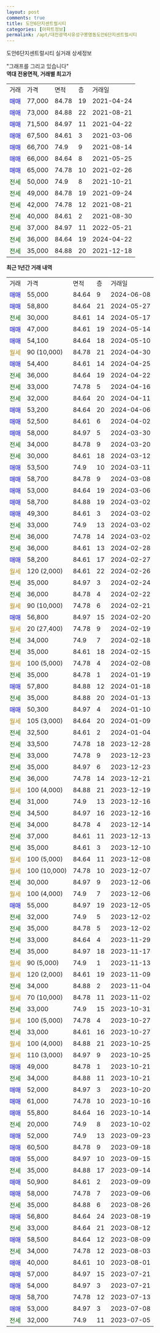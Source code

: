 ```yaml
---
layout: post
comments: true
title: 도안6단지센트럴시티
categories: [아파트정보]
permalink: /apt/대전광역시유성구봉명동도안6단지센트럴시티
---
```


도안6단지센트럴시티 실거래 상세정보

<script type="text/javascript">
  google.charts.load('current', {'packages':['line', 'corechart']});
  google.charts.setOnLoadCallback(drawChart);

  function drawChart() {
    var data = new google.visualization.DataTable();
    data.addColumn('date', '거래일');
    data.addColumn('number', "매매");
    data.addColumn('number', "전세");
    data.addColumn('number', "전매");

    data.addRows([[new Date(Date.parse("2024-06-08")), 55000, null, null], [new Date(Date.parse("2024-05-27")), 58800, null, null], [new Date(Date.parse("2024-05-17")), null, 30000, null], [new Date(Date.parse("2024-05-14")), 47000, null, null], [new Date(Date.parse("2024-05-10")), 54100, null, null], [new Date(Date.parse("2024-04-30")), null, null, null], [new Date(Date.parse("2024-04-25")), 54400, null, null], [new Date(Date.parse("2024-04-22")), null, 36000, null], [new Date(Date.parse("2024-04-16")), null, 33000, null], [new Date(Date.parse("2024-04-11")), null, 32000, null], [new Date(Date.parse("2024-04-06")), 53200, null, null], [new Date(Date.parse("2024-04-02")), 52500, null, null], [new Date(Date.parse("2024-03-30")), 58000, null, null], [new Date(Date.parse("2024-03-20")), null, 34000, null], [new Date(Date.parse("2024-03-12")), null, 30000, null], [new Date(Date.parse("2024-03-11")), 53500, null, null], [new Date(Date.parse("2024-03-08")), 58700, null, null], [new Date(Date.parse("2024-03-06")), 53000, null, null], [new Date(Date.parse("2024-03-02")), 58700, null, null], [new Date(Date.parse("2024-03-02")), 49300, null, null], [new Date(Date.parse("2024-03-02")), null, 33000, null], [new Date(Date.parse("2024-03-02")), null, 36000, null], [new Date(Date.parse("2024-02-28")), null, 36000, null], [new Date(Date.parse("2024-02-27")), 58200, null, null], [new Date(Date.parse("2024-02-26")), null, null, null], [new Date(Date.parse("2024-02-24")), null, 35000, null], [new Date(Date.parse("2024-02-22")), null, 36000, null], [new Date(Date.parse("2024-02-21")), null, null, null], [new Date(Date.parse("2024-02-20")), 56800, null, null], [new Date(Date.parse("2024-02-19")), null, null, null], [new Date(Date.parse("2024-02-18")), null, 34000, null], [new Date(Date.parse("2024-02-15")), null, 35000, null], [new Date(Date.parse("2024-02-08")), null, null, null], [new Date(Date.parse("2024-01-19")), null, 35000, null], [new Date(Date.parse("2024-01-18")), 57800, null, null], [new Date(Date.parse("2024-01-13")), null, 35000, null], [new Date(Date.parse("2024-01-10")), 50300, null, null], [new Date(Date.parse("2024-01-09")), null, null, null], [new Date(Date.parse("2024-01-04")), null, 32500, null], [new Date(Date.parse("2023-12-28")), null, 33500, null], [new Date(Date.parse("2023-12-23")), null, 33000, null], [new Date(Date.parse("2023-12-23")), null, 35000, null], [new Date(Date.parse("2023-12-21")), null, 36000, null], [new Date(Date.parse("2023-12-19")), null, null, null], [new Date(Date.parse("2023-12-16")), null, 31000, null], [new Date(Date.parse("2023-12-16")), null, 34500, null], [new Date(Date.parse("2023-12-14")), null, 34000, null], [new Date(Date.parse("2023-12-13")), null, 37000, null], [new Date(Date.parse("2023-12-10")), null, 35000, null], [new Date(Date.parse("2023-12-08")), null, null, null], [new Date(Date.parse("2023-12-07")), null, null, null], [new Date(Date.parse("2023-12-06")), null, 30000, null], [new Date(Date.parse("2023-12-06")), null, null, null], [new Date(Date.parse("2023-12-05")), 55000, null, null], [new Date(Date.parse("2023-12-02")), null, 32000, null], [new Date(Date.parse("2023-12-02")), null, 35000, null], [new Date(Date.parse("2023-11-29")), null, 33000, null], [new Date(Date.parse("2023-11-17")), null, 35000, null], [new Date(Date.parse("2023-11-13")), null, null, null], [new Date(Date.parse("2023-11-09")), null, null, null], [new Date(Date.parse("2023-11-04")), null, 34000, null], [new Date(Date.parse("2023-11-02")), null, null, null], [new Date(Date.parse("2023-10-31")), null, 33000, null], [new Date(Date.parse("2023-10-27")), null, null, null], [new Date(Date.parse("2023-10-27")), null, 33000, null], [new Date(Date.parse("2023-10-25")), null, null, null], [new Date(Date.parse("2023-10-25")), null, null, null], [new Date(Date.parse("2023-10-21")), 49000, null, null], [new Date(Date.parse("2023-10-21")), null, 34000, null], [new Date(Date.parse("2023-10-20")), 52000, null, null], [new Date(Date.parse("2023-10-16")), 61000, null, null], [new Date(Date.parse("2023-10-14")), 55800, null, null], [new Date(Date.parse("2023-10-02")), null, 20000, null], [new Date(Date.parse("2023-09-23")), 52000, null, null], [new Date(Date.parse("2023-09-18")), 60500, null, null], [new Date(Date.parse("2023-09-15")), 55000, null, null], [new Date(Date.parse("2023-09-14")), null, 35000, null], [new Date(Date.parse("2023-09-09")), 50900, null, null], [new Date(Date.parse("2023-09-06")), 58000, null, null], [new Date(Date.parse("2023-08-26")), null, 35000, null], [new Date(Date.parse("2023-08-19")), 56800, null, null], [new Date(Date.parse("2023-08-12")), null, 33000, null], [new Date(Date.parse("2023-08-09")), 58500, null, null], [new Date(Date.parse("2023-08-03")), null, 34000, null], [new Date(Date.parse("2023-08-01")), 40000, null, null], [new Date(Date.parse("2023-07-21")), 57000, null, null], [new Date(Date.parse("2023-07-21")), 54000, null, null], [new Date(Date.parse("2023-07-13")), 58700, null, null], [new Date(Date.parse("2023-07-08")), 53000, null, null], [new Date(Date.parse("2023-07-05")), null, 32000, null]]);

    var options = {
      hAxis: {
        format: 'yyyy/MM/dd'
      },    
      lineWidth: 0,
      pointsVisible: true,    
      title: '최근 1년간 유형별 실거래가 분포',
      legend: { position: 'bottom' }
    };

    var formatter = new google.visualization.NumberFormat({pattern:'###,###'} );
    formatter.format(data, 1);
    formatter.format(data, 2);
    
    setTimeout(function() {
        var chart = new google.visualization.LineChart(document.getElementById('columnchart_material'));
        chart.draw(data, (options));
        document.getElementById('loading').style.display = 'none';
    }, 200);
  }
</script>


<div id="loading" style="z-index:20; display: block; margin-left: 0px">"그래프를 그리고 있습니다"</div>
<div id="columnchart_material" style="width: 95%; margin-left: 0px; display: block"></div>
<!-- contents start -->
<b>역대 전용면적, 거래별 최고가</b>
<table class="sortable">
    <tr>
      <td>거래</td>
      <td>가격</td>
      <td>면적</td>
      <td>층</td>
      <td>거래일</td>
    </tr>
        <tr>
          <td><a style="color: blue">매매</a></td>
          <td>77,000</td>
          <td>84.78</td>
          <td>19</td>
          <td>2021-04-24</td>
        </tr>            <tr>
          <td><a style="color: blue">매매</a></td>
          <td>73,000</td>
          <td>84.88</td>
          <td>22</td>
          <td>2021-08-21</td>
        </tr>            <tr>
          <td><a style="color: blue">매매</a></td>
          <td>71,500</td>
          <td>84.97</td>
          <td>11</td>
          <td>2021-04-22</td>
        </tr>            <tr>
          <td><a style="color: blue">매매</a></td>
          <td>67,500</td>
          <td>84.61</td>
          <td>3</td>
          <td>2021-03-06</td>
        </tr>            <tr>
          <td><a style="color: blue">매매</a></td>
          <td>66,700</td>
          <td>74.9</td>
          <td>9</td>
          <td>2021-08-14</td>
        </tr>            <tr>
          <td><a style="color: blue">매매</a></td>
          <td>66,000</td>
          <td>84.64</td>
          <td>8</td>
          <td>2021-05-25</td>
        </tr>            <tr>
          <td><a style="color: blue">매매</a></td>
          <td>65,000</td>
          <td>74.78</td>
          <td>10</td>
          <td>2021-02-26</td>
        </tr>        
        <tr>
              <td><a style="color: darkgreen">전세</a></td>
              <td>50,000</td>
              <td>74.9</td>
              <td>8</td>
              <td>2021-10-21</td>
            </tr>            <tr>
              <td><a style="color: darkgreen">전세</a></td>
              <td>49,000</td>
              <td>84.78</td>
              <td>19</td>
              <td>2021-09-24</td>
            </tr>            <tr>
              <td><a style="color: darkgreen">전세</a></td>
              <td>42,000</td>
              <td>74.78</td>
              <td>12</td>
              <td>2021-08-21</td>
            </tr>            <tr>
              <td><a style="color: darkgreen">전세</a></td>
              <td>40,000</td>
              <td>84.61</td>
              <td>2</td>
              <td>2021-08-30</td>
            </tr>            <tr>
              <td><a style="color: darkgreen">전세</a></td>
              <td>37,000</td>
              <td>84.97</td>
              <td>11</td>
              <td>2022-05-21</td>
            </tr>            <tr>
              <td><a style="color: darkgreen">전세</a></td>
              <td>36,000</td>
              <td>84.64</td>
              <td>19</td>
              <td>2024-04-22</td>
            </tr>            <tr>
              <td><a style="color: darkgreen">전세</a></td>
              <td>35,000</td>
              <td>84.88</td>
              <td>20</td>
              <td>2021-12-18</td>
            </tr>        
    
</table>

<b>최근 1년간 거래 내역</b>

<table class="sortable">
    <tr>
      <td>거래</td>
      <td>가격</td>
      <td>면적</td>
      <td>층</td>
      <td>거래일</td>
    </tr>
    <tr>
      <td><a style="color: blue">매매</a></td>
      <td>55,000</td>
      <td>84.64</td>
      <td>9</td>
      <td>2024-06-08</td>
    </tr>          <tr>
      <td><a style="color: blue">매매</a></td>
      <td>58,800</td>
      <td>84.64</td>
      <td>21</td>
      <td>2024-05-27</td>
    </tr>          <tr>
      <td><a style="color: darkgreen">전세</a></td>
      <td>30,000</td>
      <td>84.61</td>
      <td>14</td>
      <td>2024-05-17</td>
    </tr>          <tr>
      <td><a style="color: blue">매매</a></td>
      <td>47,000</td>
      <td>84.61</td>
      <td>19</td>
      <td>2024-05-14</td>
    </tr>          <tr>
      <td><a style="color: blue">매매</a></td>
      <td>54,100</td>
      <td>84.64</td>
      <td>18</td>
      <td>2024-05-10</td>
    </tr>          <tr>
      <td><a style="color: darkgoldenrod">월세</a></td>
      <td>90 (10,000)</td>
      <td>84.78</td>
      <td>21</td>
      <td>2024-04-30</td>
    </tr>          <tr>
      <td><a style="color: blue">매매</a></td>
      <td>54,400</td>
      <td>84.61</td>
      <td>14</td>
      <td>2024-04-25</td>
    </tr>          <tr>
      <td><a style="color: darkgreen">전세</a></td>
      <td>36,000</td>
      <td>84.64</td>
      <td>19</td>
      <td>2024-04-22</td>
    </tr>          <tr>
      <td><a style="color: darkgreen">전세</a></td>
      <td>33,000</td>
      <td>74.78</td>
      <td>5</td>
      <td>2024-04-16</td>
    </tr>          <tr>
      <td><a style="color: darkgreen">전세</a></td>
      <td>32,000</td>
      <td>84.64</td>
      <td>20</td>
      <td>2024-04-11</td>
    </tr>          <tr>
      <td><a style="color: blue">매매</a></td>
      <td>53,200</td>
      <td>84.64</td>
      <td>20</td>
      <td>2024-04-06</td>
    </tr>          <tr>
      <td><a style="color: blue">매매</a></td>
      <td>52,500</td>
      <td>84.61</td>
      <td>6</td>
      <td>2024-04-02</td>
    </tr>          <tr>
      <td><a style="color: blue">매매</a></td>
      <td>58,000</td>
      <td>84.97</td>
      <td>5</td>
      <td>2024-03-30</td>
    </tr>          <tr>
      <td><a style="color: darkgreen">전세</a></td>
      <td>34,000</td>
      <td>84.78</td>
      <td>9</td>
      <td>2024-03-20</td>
    </tr>          <tr>
      <td><a style="color: darkgreen">전세</a></td>
      <td>30,000</td>
      <td>84.61</td>
      <td>18</td>
      <td>2024-03-12</td>
    </tr>          <tr>
      <td><a style="color: blue">매매</a></td>
      <td>53,500</td>
      <td>74.9</td>
      <td>10</td>
      <td>2024-03-11</td>
    </tr>          <tr>
      <td><a style="color: blue">매매</a></td>
      <td>58,700</td>
      <td>84.78</td>
      <td>9</td>
      <td>2024-03-08</td>
    </tr>          <tr>
      <td><a style="color: blue">매매</a></td>
      <td>53,000</td>
      <td>84.64</td>
      <td>19</td>
      <td>2024-03-06</td>
    </tr>          <tr>
      <td><a style="color: blue">매매</a></td>
      <td>58,700</td>
      <td>84.88</td>
      <td>19</td>
      <td>2024-03-02</td>
    </tr>          <tr>
      <td><a style="color: blue">매매</a></td>
      <td>49,300</td>
      <td>84.61</td>
      <td>3</td>
      <td>2024-03-02</td>
    </tr>          <tr>
      <td><a style="color: darkgreen">전세</a></td>
      <td>33,000</td>
      <td>74.9</td>
      <td>13</td>
      <td>2024-03-02</td>
    </tr>          <tr>
      <td><a style="color: darkgreen">전세</a></td>
      <td>36,000</td>
      <td>74.78</td>
      <td>14</td>
      <td>2024-03-02</td>
    </tr>          <tr>
      <td><a style="color: darkgreen">전세</a></td>
      <td>36,000</td>
      <td>84.61</td>
      <td>13</td>
      <td>2024-02-28</td>
    </tr>          <tr>
      <td><a style="color: blue">매매</a></td>
      <td>58,200</td>
      <td>84.61</td>
      <td>17</td>
      <td>2024-02-27</td>
    </tr>          <tr>
      <td><a style="color: darkgoldenrod">월세</a></td>
      <td>120 (2,000)</td>
      <td>84.61</td>
      <td>22</td>
      <td>2024-02-26</td>
    </tr>          <tr>
      <td><a style="color: darkgreen">전세</a></td>
      <td>35,000</td>
      <td>84.97</td>
      <td>3</td>
      <td>2024-02-24</td>
    </tr>          <tr>
      <td><a style="color: darkgreen">전세</a></td>
      <td>36,000</td>
      <td>84.78</td>
      <td>4</td>
      <td>2024-02-22</td>
    </tr>          <tr>
      <td><a style="color: darkgoldenrod">월세</a></td>
      <td>90 (10,000)</td>
      <td>74.78</td>
      <td>6</td>
      <td>2024-02-21</td>
    </tr>          <tr>
      <td><a style="color: blue">매매</a></td>
      <td>56,800</td>
      <td>84.97</td>
      <td>15</td>
      <td>2024-02-20</td>
    </tr>          <tr>
      <td><a style="color: darkgoldenrod">월세</a></td>
      <td>20 (27,400)</td>
      <td>74.78</td>
      <td>9</td>
      <td>2024-02-19</td>
    </tr>          <tr>
      <td><a style="color: darkgreen">전세</a></td>
      <td>34,000</td>
      <td>74.9</td>
      <td>7</td>
      <td>2024-02-18</td>
    </tr>          <tr>
      <td><a style="color: darkgreen">전세</a></td>
      <td>35,000</td>
      <td>84.61</td>
      <td>18</td>
      <td>2024-02-15</td>
    </tr>          <tr>
      <td><a style="color: darkgoldenrod">월세</a></td>
      <td>100 (5,000)</td>
      <td>74.78</td>
      <td>4</td>
      <td>2024-02-08</td>
    </tr>          <tr>
      <td><a style="color: darkgreen">전세</a></td>
      <td>35,000</td>
      <td>84.78</td>
      <td>1</td>
      <td>2024-01-19</td>
    </tr>          <tr>
      <td><a style="color: blue">매매</a></td>
      <td>57,800</td>
      <td>84.88</td>
      <td>12</td>
      <td>2024-01-18</td>
    </tr>          <tr>
      <td><a style="color: darkgreen">전세</a></td>
      <td>35,000</td>
      <td>84.88</td>
      <td>20</td>
      <td>2024-01-13</td>
    </tr>          <tr>
      <td><a style="color: blue">매매</a></td>
      <td>50,300</td>
      <td>84.97</td>
      <td>4</td>
      <td>2024-01-10</td>
    </tr>          <tr>
      <td><a style="color: darkgoldenrod">월세</a></td>
      <td>105 (3,000)</td>
      <td>84.64</td>
      <td>20</td>
      <td>2024-01-09</td>
    </tr>          <tr>
      <td><a style="color: darkgreen">전세</a></td>
      <td>32,500</td>
      <td>84.61</td>
      <td>2</td>
      <td>2024-01-04</td>
    </tr>          <tr>
      <td><a style="color: darkgreen">전세</a></td>
      <td>33,500</td>
      <td>74.78</td>
      <td>18</td>
      <td>2023-12-28</td>
    </tr>          <tr>
      <td><a style="color: darkgreen">전세</a></td>
      <td>33,000</td>
      <td>74.78</td>
      <td>9</td>
      <td>2023-12-23</td>
    </tr>          <tr>
      <td><a style="color: darkgreen">전세</a></td>
      <td>35,000</td>
      <td>84.97</td>
      <td>6</td>
      <td>2023-12-23</td>
    </tr>          <tr>
      <td><a style="color: darkgreen">전세</a></td>
      <td>36,000</td>
      <td>74.78</td>
      <td>14</td>
      <td>2023-12-21</td>
    </tr>          <tr>
      <td><a style="color: darkgoldenrod">월세</a></td>
      <td>100 (4,000)</td>
      <td>84.88</td>
      <td>21</td>
      <td>2023-12-19</td>
    </tr>          <tr>
      <td><a style="color: darkgreen">전세</a></td>
      <td>31,000</td>
      <td>74.9</td>
      <td>13</td>
      <td>2023-12-16</td>
    </tr>          <tr>
      <td><a style="color: darkgreen">전세</a></td>
      <td>34,500</td>
      <td>84.97</td>
      <td>16</td>
      <td>2023-12-16</td>
    </tr>          <tr>
      <td><a style="color: darkgreen">전세</a></td>
      <td>34,000</td>
      <td>84.78</td>
      <td>4</td>
      <td>2023-12-14</td>
    </tr>          <tr>
      <td><a style="color: darkgreen">전세</a></td>
      <td>37,000</td>
      <td>84.61</td>
      <td>11</td>
      <td>2023-12-13</td>
    </tr>          <tr>
      <td><a style="color: darkgreen">전세</a></td>
      <td>35,000</td>
      <td>84.61</td>
      <td>3</td>
      <td>2023-12-10</td>
    </tr>          <tr>
      <td><a style="color: darkgoldenrod">월세</a></td>
      <td>100 (5,000)</td>
      <td>84.64</td>
      <td>11</td>
      <td>2023-12-08</td>
    </tr>          <tr>
      <td><a style="color: darkgoldenrod">월세</a></td>
      <td>100 (10,000)</td>
      <td>74.78</td>
      <td>10</td>
      <td>2023-12-07</td>
    </tr>          <tr>
      <td><a style="color: darkgreen">전세</a></td>
      <td>30,000</td>
      <td>84.97</td>
      <td>9</td>
      <td>2023-12-06</td>
    </tr>          <tr>
      <td><a style="color: darkgoldenrod">월세</a></td>
      <td>100 (4,000)</td>
      <td>74.9</td>
      <td>7</td>
      <td>2023-12-06</td>
    </tr>          <tr>
      <td><a style="color: blue">매매</a></td>
      <td>55,000</td>
      <td>84.97</td>
      <td>19</td>
      <td>2023-12-05</td>
    </tr>          <tr>
      <td><a style="color: darkgreen">전세</a></td>
      <td>32,000</td>
      <td>74.9</td>
      <td>5</td>
      <td>2023-12-02</td>
    </tr>          <tr>
      <td><a style="color: darkgreen">전세</a></td>
      <td>35,000</td>
      <td>84.78</td>
      <td>5</td>
      <td>2023-12-02</td>
    </tr>          <tr>
      <td><a style="color: darkgreen">전세</a></td>
      <td>33,000</td>
      <td>84.64</td>
      <td>4</td>
      <td>2023-11-29</td>
    </tr>          <tr>
      <td><a style="color: darkgreen">전세</a></td>
      <td>35,000</td>
      <td>84.97</td>
      <td>18</td>
      <td>2023-11-17</td>
    </tr>          <tr>
      <td><a style="color: darkgoldenrod">월세</a></td>
      <td>90 (5,000)</td>
      <td>74.9</td>
      <td>1</td>
      <td>2023-11-13</td>
    </tr>          <tr>
      <td><a style="color: darkgoldenrod">월세</a></td>
      <td>120 (2,000)</td>
      <td>84.61</td>
      <td>19</td>
      <td>2023-11-09</td>
    </tr>          <tr>
      <td><a style="color: darkgreen">전세</a></td>
      <td>34,000</td>
      <td>84.88</td>
      <td>2</td>
      <td>2023-11-04</td>
    </tr>          <tr>
      <td><a style="color: darkgoldenrod">월세</a></td>
      <td>70 (10,000)</td>
      <td>84.78</td>
      <td>11</td>
      <td>2023-11-02</td>
    </tr>          <tr>
      <td><a style="color: darkgreen">전세</a></td>
      <td>33,000</td>
      <td>74.9</td>
      <td>15</td>
      <td>2023-10-31</td>
    </tr>          <tr>
      <td><a style="color: darkgoldenrod">월세</a></td>
      <td>100 (5,000)</td>
      <td>74.78</td>
      <td>4</td>
      <td>2023-10-27</td>
    </tr>          <tr>
      <td><a style="color: darkgreen">전세</a></td>
      <td>33,000</td>
      <td>84.61</td>
      <td>16</td>
      <td>2023-10-27</td>
    </tr>          <tr>
      <td><a style="color: darkgoldenrod">월세</a></td>
      <td>100 (4,000)</td>
      <td>84.88</td>
      <td>21</td>
      <td>2023-10-25</td>
    </tr>          <tr>
      <td><a style="color: darkgoldenrod">월세</a></td>
      <td>110 (3,000)</td>
      <td>84.97</td>
      <td>9</td>
      <td>2023-10-25</td>
    </tr>          <tr>
      <td><a style="color: blue">매매</a></td>
      <td>49,000</td>
      <td>84.78</td>
      <td>1</td>
      <td>2023-10-21</td>
    </tr>          <tr>
      <td><a style="color: darkgreen">전세</a></td>
      <td>34,000</td>
      <td>84.88</td>
      <td>11</td>
      <td>2023-10-21</td>
    </tr>          <tr>
      <td><a style="color: blue">매매</a></td>
      <td>52,000</td>
      <td>84.97</td>
      <td>3</td>
      <td>2023-10-20</td>
    </tr>          <tr>
      <td><a style="color: blue">매매</a></td>
      <td>61,000</td>
      <td>74.78</td>
      <td>10</td>
      <td>2023-10-16</td>
    </tr>          <tr>
      <td><a style="color: blue">매매</a></td>
      <td>55,800</td>
      <td>84.64</td>
      <td>16</td>
      <td>2023-10-14</td>
    </tr>          <tr>
      <td><a style="color: darkgreen">전세</a></td>
      <td>20,000</td>
      <td>74.9</td>
      <td>8</td>
      <td>2023-10-02</td>
    </tr>          <tr>
      <td><a style="color: blue">매매</a></td>
      <td>52,000</td>
      <td>74.9</td>
      <td>13</td>
      <td>2023-09-23</td>
    </tr>          <tr>
      <td><a style="color: blue">매매</a></td>
      <td>60,500</td>
      <td>84.78</td>
      <td>9</td>
      <td>2023-09-18</td>
    </tr>          <tr>
      <td><a style="color: blue">매매</a></td>
      <td>55,000</td>
      <td>84.97</td>
      <td>10</td>
      <td>2023-09-15</td>
    </tr>          <tr>
      <td><a style="color: darkgreen">전세</a></td>
      <td>35,000</td>
      <td>84.88</td>
      <td>17</td>
      <td>2023-09-14</td>
    </tr>          <tr>
      <td><a style="color: blue">매매</a></td>
      <td>50,900</td>
      <td>84.61</td>
      <td>2</td>
      <td>2023-09-09</td>
    </tr>          <tr>
      <td><a style="color: blue">매매</a></td>
      <td>58,000</td>
      <td>74.78</td>
      <td>7</td>
      <td>2023-09-06</td>
    </tr>          <tr>
      <td><a style="color: darkgreen">전세</a></td>
      <td>35,000</td>
      <td>84.88</td>
      <td>6</td>
      <td>2023-08-26</td>
    </tr>          <tr>
      <td><a style="color: blue">매매</a></td>
      <td>56,800</td>
      <td>84.64</td>
      <td>24</td>
      <td>2023-08-19</td>
    </tr>          <tr>
      <td><a style="color: darkgreen">전세</a></td>
      <td>33,000</td>
      <td>84.64</td>
      <td>21</td>
      <td>2023-08-12</td>
    </tr>          <tr>
      <td><a style="color: blue">매매</a></td>
      <td>58,500</td>
      <td>84.64</td>
      <td>12</td>
      <td>2023-08-09</td>
    </tr>          <tr>
      <td><a style="color: darkgreen">전세</a></td>
      <td>34,000</td>
      <td>74.78</td>
      <td>12</td>
      <td>2023-08-03</td>
    </tr>          <tr>
      <td><a style="color: blue">매매</a></td>
      <td>40,000</td>
      <td>84.61</td>
      <td>10</td>
      <td>2023-08-01</td>
    </tr>          <tr>
      <td><a style="color: blue">매매</a></td>
      <td>57,000</td>
      <td>84.97</td>
      <td>15</td>
      <td>2023-07-21</td>
    </tr>          <tr>
      <td><a style="color: blue">매매</a></td>
      <td>54,000</td>
      <td>84.97</td>
      <td>3</td>
      <td>2023-07-21</td>
    </tr>          <tr>
      <td><a style="color: blue">매매</a></td>
      <td>58,700</td>
      <td>74.78</td>
      <td>12</td>
      <td>2023-07-13</td>
    </tr>          <tr>
      <td><a style="color: blue">매매</a></td>
      <td>53,000</td>
      <td>84.97</td>
      <td>3</td>
      <td>2023-07-08</td>
    </tr>          <tr>
      <td><a style="color: darkgreen">전세</a></td>
      <td>32,000</td>
      <td>74.9</td>
      <td>11</td>
      <td>2023-07-05</td>
    </tr>      </table>
<!-- contents end -->    

